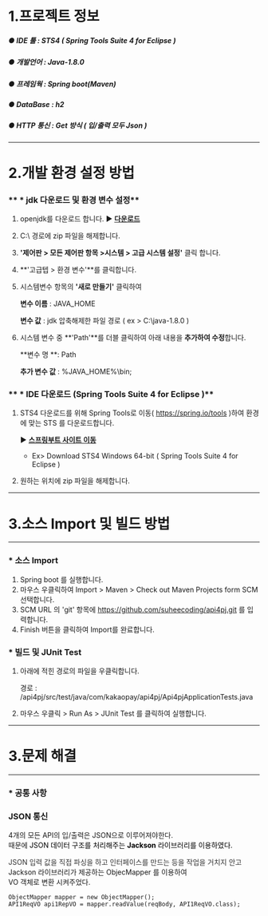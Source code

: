 # 1.프로젝트 정보
#####  ● IDE 툴  : STS4 ( Spring Tools Suite 4 for Eclipse )
#####  ● 개발언어 : Java-1.8.0
#####  ● 프레임웍 : Spring boot(Maven)
#####  ● DataBase : h2
#####  ● HTTP 통신 : Get 방식 ( 입/출력 모두 Json )

------------------- 



# 2.개발 환경 설정 방법
### ** * jdk 다운로드 및 환경 변수 설정**
 1. openjdk를 다운로드 합니다. ▶ **[다운로드](https://github.com/ojdkbuild/ojdkbuild/releases/download/1.8.0.191-1/java-1.8.0-openjdk-1.8.0.191-1.b12.ojdkbuild.windows.x86_64.zip)**
 
 2. C:\ 경로에 zip 파일을 해제합니다.
 
 3. **'제어판 > 모든 제어판 항목 >시스템 > 고급 시스템 설정'** 클릭 합니다.
 
 4. **'고급텝 > 환경 변수'**를 클릭합니다.
 
 5. 시스템변수 항목의 **'새로 만들기'** 클릭하여
 
    **변수 이름** : JAVA_HOME
    
    **변수   값** : jdk 압축해제한 파일 경로 ( ex > C:\java-1.8.0 )
    
 6. 시스템 변수 중 **'Path'**를 더블 클릭하여 아래 내용을 **추가하여 수정**합니다.
 
    **변수 명 **: Path
    
    **추가 변수 값** : %JAVA_HOME%\bin;
 
 
 
 
###  ** * IDE 다운로드 (Spring Tools Suite 4 for Eclipse )**
 1. STS4 
   다운로드를 위해 Spring Tools로 이동( https://spring.io/tools )하여 환경에 맞는 STS 를 다운로드합니다.
   
    ▶ **[스프링부트 사이트 이동](https://spring.io/tools)**
    * Ex> Download STS4 Windows 64-bit ( Spring Tools Suite 4 for Eclipse )

2. 원하는 위치에 zip 파일을 해제합니다.


---------------------------------------
# 3.소스 Import 및 빌드 방법
---------------------------------------
###  * 소스 Import
1. Spring boot 를 실행합니다.
2. 마우스 우클릭하여 Import > Maven > Check out Maven Projects form SCM 선택합니다.
3. SCM URL 의 'git' 항목에 https://github.com/suheecoding/api4pj.git 를 입력합니다.
4. Finish 버튼을 클릭하여 Import를 완료합니다.

###  * 빌드 및 JUnit Test
1. 아래에 적힌 경로의 파일을 우클릭합니다.

   경로 : /api4pj/src/test/java/com/kakaopay/api4pj/Api4pjApplicationTests.java
   
2. 마우스 우클릭 > Run As > JUnit Test 를 클릭하여 실행합니다.


-------------------
# 3.문제 해결 
-------------------
### * 공통 사항

<h3><strong>JSON 통신</strong></h3>
<p>4개의 모든 API의 입/출력은 JSON으로 이루어져야한다.<br>
때문에&nbsp;<span style="color:  #000000;;">JSON 데이터 구조를 처리해주는&nbsp;<strong>Jackson</strong> 라이브러리를 이용하였다.</span></p>
<p><span style="color:  #333333;;">JSON 입력 값을 직접 파싱을 하고 인터페이스를 만드는 등을 작업을 거치지 안고</span><br>
Jackson 라이브러리가 제공하는 ObjecMapper 를 이용하여<br>
VO 객체로 변환 시켜주었다.</p>
<pre><code data-language="java" class="lang-java">ObjectMapper mapper = new ObjectMapper();
API1ReqVO api1RepVO = mapper.readValue(reqBody, API1ReqVO.class);
</code></pre>
